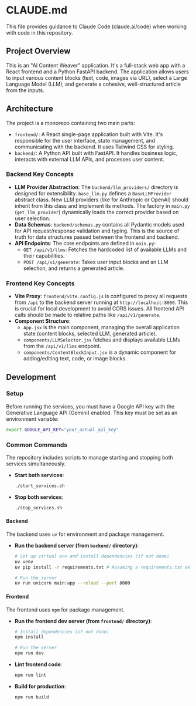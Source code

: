 # CLAUDE.md

This file provides guidance to Claude Code (claude.ai/code) when working with code in this repository.

## Project Overview

This is an "AI Content Weaver" application. It's a full-stack web app with a React frontend and a Python FastAPI backend. The application allows users to input various content blocks (text, code, images via URL), select a Large Language Model (LLM), and generate a cohesive, well-structured article from the inputs.

## Architecture

The project is a monorepo containing two main parts:

-   `frontend/`: A React single-page application built with Vite. It's responsible for the user interface, state management, and communicating with the backend. It uses Tailwind CSS for styling.
-   `backend/`: A Python API built with FastAPI. It handles business logic, interacts with external LLM APIs, and processes user content.

### Backend Key Concepts

-   **LLM Provider Abstraction**: The `backend/llm_providers/` directory is designed for extensibility. `base_llm.py` defines a `BaseLLMProvider` abstract class. New LLM providers (like for Anthropic or OpenAI) should inherit from this class and implement its methods. The factory in `main.py` (`get_llm_provider`) dynamically loads the correct provider based on user selection.
-   **Data Schemas**: `backend/schemas.py` contains all Pydantic models used for API request/response validation and typing. This is the source of truth for data structures passed between the frontend and backend.
-   **API Endpoints**: The core endpoints are defined in `main.py`:
    -   `GET /api/v1/llms`: Fetches the hardcoded list of available LLMs and their capabilities.
    -   `POST /api/v1/generate`: Takes user input blocks and an LLM selection, and returns a generated article.

### Frontend Key Concepts

-   **Vite Proxy**: `frontend/vite.config.js` is configured to proxy all requests from `/api` to the backend server running at `http://localhost:8000`. This is crucial for local development to avoid CORS issues. All frontend API calls should be made to relative paths like `/api/v1/generate`.
-   **Component Structure**:
    -   `App.jsx` is the main component, managing the overall application state (content blocks, selected LLM, generated article).
    -   `components/LLMSelector.jsx` fetches and displays available LLMs from the `/api/v1/llms` endpoint.
    -   `components/ContentBlockInput.jsx` is a dynamic component for adding/editing text, code, or image blocks.

## Development

### Setup

Before running the services, you must have a Google API key with the Generative Language API (Gemini) enabled. This key must be set as an environment variable:

```bash
export GOOGLE_API_KEY="your_actual_api_key"
```

### Common Commands

The repository includes scripts to manage starting and stopping both services simultaneously.

-   **Start both services**:
    ```bash
    ./start_services.sh
    ```
-   **Stop both services**:
    ```bash
    ./stop_services.sh
    ```

#### Backend

The backend uses `uv` for environment and package management.

-   **Run the backend server (from `backend/` directory)**:
    ```bash
    # Set up virtual env and install dependencies (if not done)
    uv venv
    uv pip install -r requirements.txt # Assuming a requirements.txt exists or is created

    # Run the server
    uv run uvicorn main:app --reload --port 8000
    ```

#### Frontend

The frontend uses `npm` for package management.

-   **Run the frontend dev server (from `frontend/` directory)**:
    ```bash
    # Install dependencies (if not done)
    npm install

    # Run the server
    npm run dev
    ```

-   **Lint frontend code**:
    ```bash
    npm run lint
    ```

-   **Build for production**:
    ```bash
    npm run build
    ```
